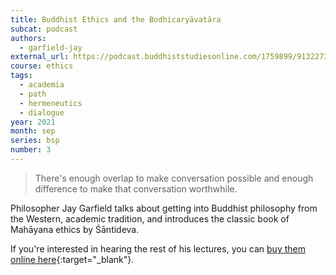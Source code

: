 ```yaml
---
title: Buddhist Ethics and the Bodhicaryāvatāra
subcat: podcast
authors:
  - garfield-jay
external_url: https://podcast.buddhiststudiesonline.com/1759899/9132273-3-jay-l-garfield-buddhist-ethics-and-the-bodhicaryavatara
course: ethics
tags:
  - academia
  - path
  - hermeneutics
  - dialogue
year: 2021
month: sep
series: bsp
number: 3
---
```


> There's enough overlap to make conversation possible and enough difference to make that conversation worthwhile.

Philosopher Jay Garfield talks about getting into Buddhist philosophy from the Western, academic tradition, and introduces the classic book of Mahāyana ethics by Śāntideva.

If you're interested in hearing the rest of his lectures, you can [buy them online here](https://www.buddhiststudiesonline.com/bso-201){:target="_blank"}.
